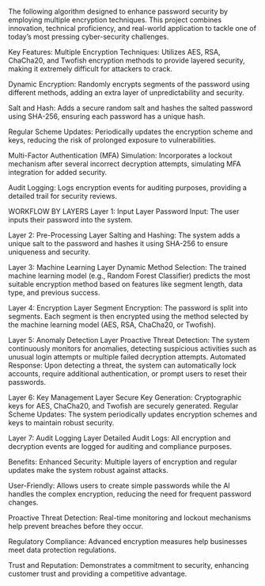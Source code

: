 The following algorithm designed to enhance password security by employing multiple encryption techniques. This project combines innovation, technical proficiency, and real-world application to tackle one of today’s most pressing cyber-security challenges.


Key Features:
Multiple Encryption Techniques: Utilizes AES, RSA, ChaCha20, and Twofish encryption methods to provide layered security, making it extremely difficult for attackers to crack.

Dynamic Encryption: Randomly encrypts segments of the password using different methods, adding an extra layer of unpredictability and security.

Salt and Hash: Adds a secure random salt and hashes the salted password using SHA-256, ensuring each password has a unique hash.

Regular Scheme Updates: Periodically updates the encryption scheme and keys, reducing the risk of prolonged exposure to vulnerabilities.

Multi-Factor Authentication (MFA) Simulation: Incorporates a lockout mechanism after several incorrect decryption attempts, simulating MFA integration for added security.

Audit Logging: Logs encryption events for auditing purposes, providing a detailed trail for security reviews.


WORKFLOW BY LAYERS
Layer 1: Input Layer
Password Input: The user inputs their password into the system.

Layer 2: Pre-Processing Layer
Salting and Hashing: The system adds a unique salt to the password and hashes it using SHA-256 to ensure uniqueness and security.

Layer 3: Machine Learning Layer
Dynamic Method Selection: The trained machine learning model (e.g., Random Forest Classifier) predicts the most suitable encryption method based on features like segment length, data type, and previous success.

Layer 4: Encryption Layer
Segment Encryption: The password is split into segments. Each segment is then encrypted using the method selected by the machine learning model (AES, RSA, ChaCha20, or Twofish).

Layer 5: Anomaly Detection Layer
Proactive Threat Detection: The system continuously monitors for anomalies, detecting suspicious activities such as unusual login attempts or multiple failed decryption attempts.
Automated Response: Upon detecting a threat, the system can automatically lock accounts, require additional authentication, or prompt users to reset their passwords.

Layer 6: Key Management Layer
Secure Key Generation: Cryptographic keys for AES, ChaCha20, and Twofish are securely generated.
Regular Scheme Updates: The system periodically updates encryption schemes and keys to maintain robust security.

Layer 7: Audit Logging Layer
Detailed Audit Logs: All encryption and decryption events are logged for auditing and compliance purposes.


Benefits:
Enhanced Security: Multiple layers of encryption and regular updates make the system robust against attacks.

User-Friendly: Allows users to create simple passwords while the AI handles the complex encryption, reducing the need for frequent password changes.

Proactive Threat Detection: Real-time monitoring and lockout mechanisms help prevent breaches before they occur.

Regulatory Compliance: Advanced encryption measures help businesses meet data protection regulations.

Trust and Reputation: Demonstrates a commitment to security, enhancing customer trust and providing a competitive advantage.
